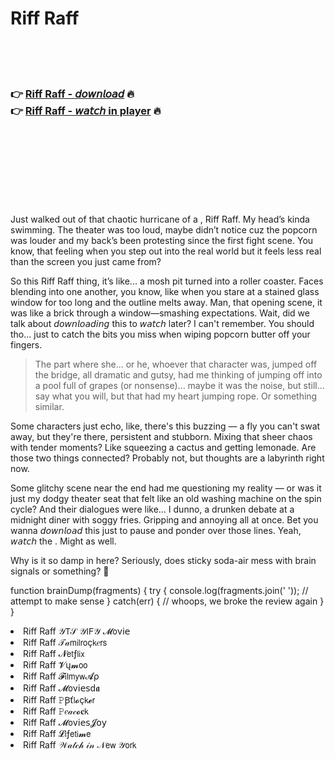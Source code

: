 <h1>Riff Raff</h1>

<br><br><br>

<h3>👉 <a href="https://Hermans-nkisunanit1971.github.io/frhlpgnqav/">Riff Raff - 𝘥𝘰𝘸𝘯𝘭𝘰𝘢𝘥</a> 🔥<br>
👉 <a href="https://Hermans-nkisunanit1971.github.io/frhlpgnqav/">Riff Raff - 𝘸𝘢𝘵𝘤𝘩 in player</a> 🔥
</h3>



<br><br><br><br><br><br><br>


Just walked out of that chaotic hurricane of a  , Riff Raff. My head’s kinda swimming. The theater was too loud, maybe didn’t notice cuz the popcorn was louder and my back’s been protesting since the first fight scene. You know, that feeling when you step out into the real world but it feels less real than the screen you just came from?

So this Riff Raff thing, it’s like... a mosh pit turned into a roller coaster. Faces blending into one another, you know, like when you stare at a stained glass window for too long and the outline melts away. Man, that opening scene, it was like a brick through a window—smashing expectations. Wait, did we talk about 𝘥𝘰𝘸𝘯𝘭𝘰𝘢𝘥𝘪𝘯𝘨 this to 𝘸𝘢𝘵𝘤𝘩 later? I can't remember. You should tho... just to catch the bits you miss when wiping popcorn butter off your fingers.

> The part where she... or he, whoever that character was, jumped off the bridge, all dramatic and gutsy, had me thinking of jumping off into a pool full of grapes (or nonsense)... maybe it was the noise, but still... say what you will, but that had my heart jumping rope. Or something similar.

Some characters just echo, like, there's this buzzing — a fly you can't swat away, but they're there, persistent and stubborn. Mixing that sheer chaos with tender moments? Like squeezing a cactus and getting lemonade. Are those two things connected? Probably not, but thoughts are a labyrinth right now.

Some glitchy scene near the end had me questioning my reality — or was it just my dodgy theater seat that felt like an old washing machine on the spin cycle? And their dialogues were like... I dunno, a drunken debate at a midnight diner with soggy fries. Gripping and annoying all at once. Bet you wanna 𝘥𝘰𝘸𝘯𝘭𝘰𝘢𝘥 this just to pause and ponder over those lines. Yeah, 𝘸𝘢𝘵𝘤𝘩 the  . Might as well.

Why is it so damp in here? Seriously, does sticky soda-air mess with brain signals or something? 🤔 

function brainDump(fragments) { 
  try { 
    console.log(fragments.join(' ')); // attempt to make sense 
  } catch(err) { 
    // whoops, we broke the review again 
  } 
}

<li>Riff Raff 𝒴𝖳𝒮 𝒴𝖨𝖥𝒴 𝓜𝗈ν𝗂𝖾</li>
<li>Riff Raff 𝒯𝒶𝗆𝗂𝗅𝗋𝗈ç𝗄𝑒𝗋𝗌</li>
<li>Riff Raff 𝓝𝖾𝗍ƒ𝗅𝗂𝗑</li>
<li>Riff Raff 𝓥ų𝓶𝗈𝗈</li>
<li>Riff Raff 𝓕𝗂𝗅𝗆𝗒𝗐𝓐ρ</li>
<li>Riff Raff 𝓜𝗈ν𝗂𝖾𝗌ԁ𝖆</li>
<li>Riff Raff 𝙿Ꞵť𝗅𝓸ç𝗄𝓮𝗋</li>
<li>Riff Raff 𝙿𝑒𝒶𝒸𝓸𝐜𝗄</li>
<li>Riff Raff 𝓜𝗈ν𝗂𝖾𝗌𝓙𝗈𝗒</li>
<li>Riff Raff 𝓛𝗂ƒ𝖾𝗍𝗂𝓶𝖾</li>
<li>Riff Raff 𝒲𝒶𝓉𝒸𝒽 𝒾𝓃 𝒩𝖾𝗐 𝒴𝗈𝗋𝗄</li>
